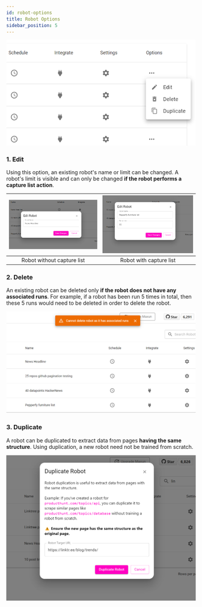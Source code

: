 ```yaml
---
id: robot-options
title: Robot Options
sidebar_position: 5
---
```


![Maxun Robot Options](robot_options.png)

### 1. Edit

Using this option, an existing robot's name or limit can be changed. A robot's limit is visible and can only be changed **if the robot performs a capture list action**.

|![Maxun Edit Option 1](edit_options_norm.png)|![Maxun Edit Option 2](edit_options_list.png)|
|:---:|:---:|
|Robot without capture list|Robot with capture list|

### 2. Delete

An existing robot can be deleted only **if the robot does not have any associated runs**. For example, if a robot has been run 5 times in total, then these 5 runs would need to be deleted in order to delete the robot.

![Maxun Delete Option](delete_option.png)

### 3. Duplicate 

A robot can be duplicated to extract data from pages **having the same structure**. Using duplication, a new robot need not be trained from scratch.

![Maxun Duplicate Option](duplicate_option.png)